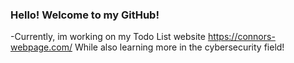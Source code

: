 ### Hello! Welcome to my GitHub!

-Currently, im working on my Todo List website https://connors-webpage.com/
While also learning more in the cybersecurity field!

<!--
**connordevitt/connordevitt** is a ✨ _special_ ✨ repository because its `README.md` (this file) appears on your GitHub profile.


-->
